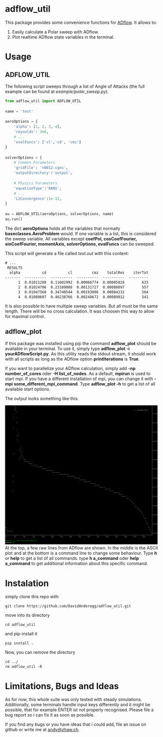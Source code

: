 # adflow_util

This package provides some convenience functions for [ADflow](https://github.com/mdolab/adflow). It allows to:

1. Easily calculate a Polar sweep with ADflow.
2. Plot realtime ADflow state variables in the terminal.


# Usage
## ADFLOW_UTIL
The following script sweeps through a list of Angle of Attacks (the full example can be found at *example/polar_sweep.py*).

``` python
from adflow_util import ADFLOW_UTIL

name = 'test'

aeroOptions = {
    'alpha': [1, 2, 3, 4],
    'reynolds': 3e6,
    # ...
    'evalFuncs': ['cl','cd', 'cmz']
}

solverOptions = {
    # Common Parameters
    'gridFile': 'n0012.cgns',
    'outputDirectory':'output',

    # Physics Parameters
    'equationType':'RANS',
    # ...
    'L2Convergence':1e-12,
}

au = ADFLOW_UTIL(aeroOptions, solverOptions, name)
au.run()
```
The dict **aeroOptions** holds all the variables that normally **baseclasses.AeroProblem** would. If one variable is a list, this is considered the sweep variable. All variables except **coefPol, cosCoefFourier, sinCoefFourier, momentAxis, solverOptions, evalFuncs** can be sweeped. 

This script will generate a file called *test.out* with this content:
```
# ...
 RESULTS 
  alpha          cd          cl         cmz    totalRes    iterTot
-------  ----------  ----------  ----------  ----------  ---------
      1  0.01011288  0.11602992  0.00066774  0.00085824        633
      2  0.01024706  0.23189008  0.00131727  0.00088097        557
      3  0.01047568  0.34740544  0.00193006  0.00084232        564
      4  0.01080607  0.46238766  0.00248672  0.00089012        541
```



It is also possible to have multiple sweep variables. But all must be the same length. There will be no cross calculation. It was choosen this way to allow for maximal control. 


## adflow_plot
If this package was installed using pip the command **adflow_plot** should be available in your terminal. To use it, simply type **adflow_plot -i yourADflowScript.py**. As this utility reads the stdout stream, it should work with all scripts as long as the ADflow option **printIterations** is **True**. 

If you want to parallelize your ADflow calculation, simply add **-np number_of_cores** oder **-H list_of_nodes**. As a default, **mpirun** is used to start mpi. If you have a different installation of mpi, you can change it with **-mpi some_different_mpi_command**. Type **adflow_plot -h** to get a list of all available start options. 


The output looks something like this:

![adflow_plot_output](adflow_plot.PNG)
At the top, a few raw lines from ADflow are shown. In the middle is the ASCII plot and at the bottom is a command line to change some behaviour. Type **h** or **help** to get a list of all commands. type **h a_command** oder **help a_command** to get additional information about this specific command.



# Instalation
simply clone this repo with
```
git clone https://github.com/DavidAnderegg/adflow_util.git
```
move into its directory
```
cd adflow_util
```
and pip-install it
```
pip install .
```
Now, you can remove the directory
```
cd ../
rm adflow_util -R
```
# Limitations, Bugs and Ideas
As for now, this whole suite was only tested with steady simulations. Additionally, some terminals handle input keys differently and it might be possible, that for example ENTER ist not properly recognised. Please file a bug report so i can fix it as soon as possible.

If you find any bugs or you have ideas that i could add, file an issue on github or write me at andv@zhaw.ch.